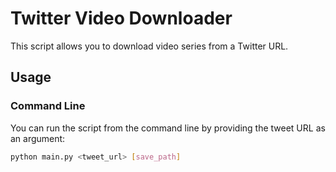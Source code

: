 # Twitter Video Downloader

This script allows you to download video series from a Twitter URL. 

## Usage

### Command Line

You can run the script from the command line by providing the tweet URL as an argument:

```bash
python main.py <tweet_url> [save_path]
